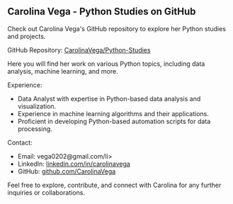 <!DOCTYPE html>
<html>
<head>
    <h2>Carolina Vega - Python Studies on GitHub</h2>
</head>
<body>
    <p>Check out Carolina Vega's GitHub repository to explore her Python studies and projects.</p>
    <p>GitHub Repository: <a href="https://github.com/CarolinaVega/Python-Studies" target="_blank">CarolinaVega/Python-Studies</a></p>
    <p>Here you will find her work on various Python topics, including data analysis, machine learning, and more.</p>
    <p>Experience:</p>
    <ul>
        <li>Data Analyst with expertise in Python-based data analysis and visualization.</li>
        <li>Experience in machine learning algorithms and their applications.</li>
        <li>Proficient in developing Python-based automation scripts for data processing.</li>
    </ul>
    <p>Contact:</p>
    <ul>
        <li>Email: vega0202@gmail.com/li>
        <li>LinkedIn: <a href="https://www.linkedin.com/in/carolinapvega" target="_blank">linkedin.com/in/carolinavega</a></li>
        <li>GitHub: <a href="https://github.com/carolinapvega" target="_blank">github.com/CarolinaVega</a></li>
    </ul>
    <p>Feel free to explore, contribute, and connect with Carolina for any further inquiries or collaborations.</p>
</body>
</html>
